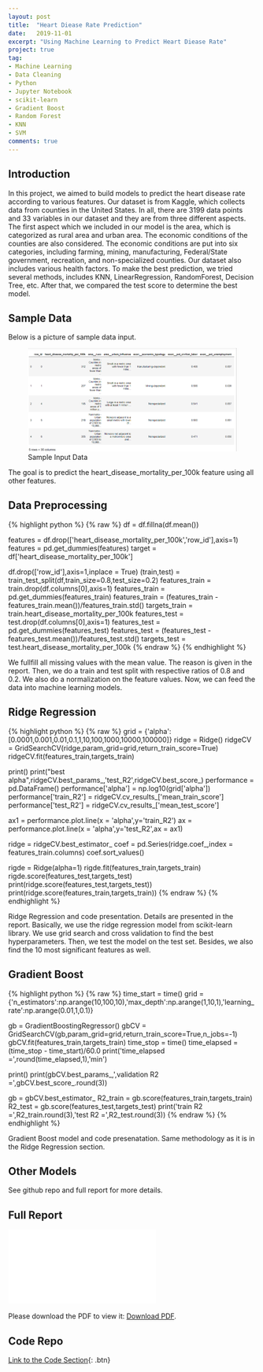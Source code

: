 ```yaml
---
layout: post
title:  "Heart Diease Rate Prediction"
date:   2019-11-01
excerpt: "Using Machine Learning to Predict Heart Diease Rate"
project: true
tag:
- Machine Learning
- Data Cleaning
- Python
- Jupyter Notebook
- scikit-learn
- Gradient Boost
- Random Forest
- KNN
- SVM
comments: true
---
```


## Introduction
In this project, we aimed to build models to predict the heart disease rate according to various features. Our dataset is from Kaggle, which collects data from counties in the United States. In all, there are 3199 data points and 33 variables in our dataset and they are from three different aspects. The first aspect which we included in our model is the area, which is categorized as rural area and urban area. The economic conditions of the counties are also considered. The economic conditions are put into six categories, including farming, mining, manufacturing, Federal/State government, recreation, and non-specialized counties. Our dataset also includes various health factors. To make the best prediction, we tried several methods, includes KNN, LinearRegression, RandomForest, Decision Tree, etc. After that, we compared the test score to determine the best model.

## Sample Data
Below is a picture of sample data input.

<figure>
	<img src="/assets/img/MLHeart/SampleData.jpg">
	<figcaption>Sample Input Data</figcaption>
</figure>

The goal is to predict the heart_disease_mortality_per_100k feature using all other features.

## Data Preprocessing

{% highlight python %}
{% raw %}
df = df.fillna(df.mean())

features = df.drop(['heart_disease_mortality_per_100k','row_id'],axis=1)
features = pd.get_dummies(features)
target = df['heart_disease_mortality_per_100k']

df.drop(['row_id'],axis=1,inplace = True)
(train,test) = train_test_split(df,train_size=0.8,test_size=0.2)
features_train = train.drop(df.columns[0],axis=1)
features_train = pd.get_dummies(features_train)
features_train = (features_train - features_train.mean())/features_train.std()
targets_train = train.heart_disease_mortality_per_100k
features_test = test.drop(df.columns[0],axis=1)
features_test = pd.get_dummies(features_test)
features_test = (features_test - features_test.mean())/features_test.std()
targets_test = test.heart_disease_mortality_per_100k
{% endraw %}
{% endhighlight %}

We fullfill all missing values with the mean value. The reason is given in the report. Then, we do a train and test split with respective ratios of 0.8 and 0.2. We also do a normalization on the feature values. Now, we can feed the data into machine learning models.

## Ridge Regression

{% highlight python %}
{% raw %}
grid = {'alpha':[0.0001,0.001,0.01,0.1,1,10,100,1000,10000,100000]}
ridge = Ridge()
ridgeCV = GridSearchCV(ridge,param_grid=grid,return_train_score=True)
ridgeCV.fit(features_train,targets_train)

print()
print("best alpha",ridgeCV.best_params_,'test_R2',ridgeCV.best_score_)
performance = pd.DataFrame()
performance['alpha'] = np.log10(grid['alpha'])
performance['train_R2'] = ridgeCV.cv_results_['mean_train_score'] 
performance['test_R2'] = ridgeCV.cv_results_['mean_test_score'] 

ax1 = performance.plot.line(x = 'alpha',y='train_R2')
ax = performance.plot.line(x = 'alpha',y='test_R2',ax = ax1)

ridge = ridgeCV.best_estimator_
coef = pd.Series(ridge.coef_,index = features_train.columns)
coef.sort_values()

rigde = Ridge(alpha=1)
rigde.fit(features_train,targets_train)
rigde.score(features_test,targets_test)
print(ridge.score(features_test,targets_test))
print(ridge.score(features_train,targets_train))
{% endraw %}
{% endhighlight %}

Ridge Regression and code presentation. Details are presented in the report. Basically, we use the ridge regression model from scikit-learn library. We use grid search and cross validation to find the best hyperparameters. Then, we test the model on the test set. Besides, we also find the 10 most significant features as well.

## Gradient Boost

{% highlight python %}
{% raw %}
time_start = time()
grid = {'n_estimators':np.arange(10,100,10),'max_depth':np.arange(1,10,1),'learning_rate':np.arange(0.01,1,0.1)}

gb = GradientBoostingRegressor()
gbCV = GridSearchCV(gb,param_grid=grid,return_train_score=True,n_jobs=-1)
gbCV.fit(features_train,targets_train)
time_stop = time()
time_elapsed = (time_stop - time_start)/60.0
print('time_elapsed =',round(time_elapsed,1),'min')

print()
print(gbCV.best_params_,',validation R2 =',gbCV.best_score_.round(3))

gb = gbCV.best_estimator_
R2_train = gb.score(features_train,targets_train)
R2_test  = gb.score(features_test,targets_test)
print('train R2 =',R2_train.round(3),'test R2 =',R2_test.round(3))
{% endraw %}
{% endhighlight %}

Gradient Boost model and code presenatation. Same methodology as it is in the Ridge Regression section.

## Other Models
See github repo and full report for more details.

## Full Report
<object data="/assets/Projects/Machine_Learning_Project_Report.pdf" type="application/pdf" width="300px" height="300px">
  <embed src="/assets/Projects/Machine_Learning_Project_Report.pdf">
      <p>Please download the PDF to view it: <a href="/assets/Projects/Machine_Learning_Project_Report.pdf">Download PDF</a>.</p>
  </embed>
</object>

## Code Repo
[Link to the Code Section](https://github.com/MingLyu-byte/ML-Heart-Diease-Prediction/){: .btn}

